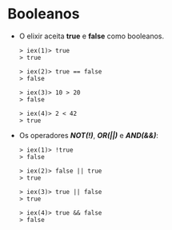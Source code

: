 # Booleanos

  - O elixir aceita **true** e **false** como booleanos.

        > iex(1)> true
        > true

        > iex(2)> true == false
        > false 
        
        > iex(3)> 10 > 20
        > false

        > iex(4)> 2 < 42
        > true

  - Os operadores ***NOT(!)***, ***OR(||)*** e ***AND(&&)***:

        > iex(1)> !true
        > false

        > iex(2)> false || true
        > true

        > iex(3)> true || false
        > true

        > iex(4)> true && false
        > false